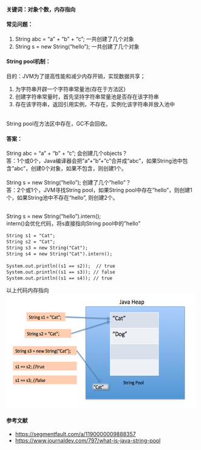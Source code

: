 
#### 关键词：对象个数，内存指向

#### 常见问题：
1. String abc = “a” + “b” + “c”; 一共创建了几个对象
2. String s = new String(“hello”); 一共创建了几个对象

#### String pool机制：
目的：JVM为了提高性能和减少内存开销，实现数据共享；

1. 为字符串开辟一个字符串常量池(存在于方法区)
2. 创建字符串常量时，首先坚持字符串常量池是否存在该字符串
3. 存在该字符串，返回引用实例，不存在，实例化该字符串并放入池中   

<br />
String pool在方法区中存在，GC不会回收。

#### 答案：
String abc = “a” + “b” + “c”;
会创建几个objects？
<br />
答：1个或0个，Java编译器会把”a”+”b”+”c”合并成“abc”，如果String池中包含”abc”，创建0个对象，如果不包含，则创建1个。
<br />
<br />
String s = new String(“hello”);
创建了几个”hello”？
<br />
答：2个或1个，JVM寻找String pool，如果String pool中存在”hello”，则创建1个，如果String池中不存在“hello”, 则创建2个。

<br />
String s = new String(“hello”).intern();
<br />
intern()会优化代码，将s直接指向String pool中的”hello”

```
String s1 = "Cat";		
String s2 = "Cat";		
String s3 = new String("Cat");		
String s4 = new String("Cat").intern();
		
System.out.println((s1 == s2));  // true
System.out.println((s1 == s3)); // false
System.out.println((s1 == s4)); // true
```
以上代码内存指向
<br />
<img src='https://github.com/geeeeeeeek/InterviewQuestion/blob/master/data/String-Pool-Java1.png' width=500 height=300/>


#### 参考文献
- https://segmentfault.com/a/1190000009888357
- https://www.journaldev.com/797/what-is-java-string-pool
